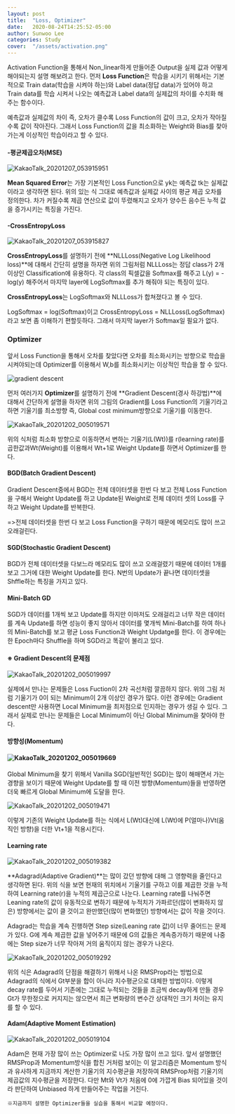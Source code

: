 ```yaml
---
layout: post
title:  "Loss, Optimizer"
date:   2020-08-24T14:25:52-05:00
author: Sunwoo Lee
categories: Study
cover:  "/assets/activation.png"
---
```






Activation Function을 통해서 Non_linear하게 만들어준 Output을 실제 값과 어떻게 해야되는지 설명 해보려고 한다. 먼저 **Loss Function**은 학습을 시키기 위해서는 기본적으로 Train data(학습을 시켜야 하는)와 Label data(정답 data)가 있어야 하고 Train data를 학습 시켜서 나오는 예측값과 Label data의 실제값의 차이를 수치화 해주는 함수이다.

예측값과 실제값의 차이 즉, 오차가 클수록 Loss Function의 값이 크고, 오차가 작아질수록 값이 작아진다. 그래서 Loss Function의 값을 최소화하는 Weight와 Bias를 찾아가는게 이상적인 학습이라고 할 수 있다. 





#### -평균제곱오차(MSE)

 ![KakaoTalk_20201207_053915951](https://user-images.githubusercontent.com/47741696/101291791-b4fcc100-384e-11eb-86ed-4a0e62b34b7e.jpg)

**Mean Squared Error**는 가장 기본적인 Loss Function으로 yk는 예측값 tk는 실제값이라고 생각하면 된다. 위의 있는 식 그대로 예측값과 실제값 사이의 평균 제곱 오차를 정의한다. 차가 커질수록 제곱 연산으로 값이 뚜렸해지고 오차가 양수든 음수든 누적 값을 증가시키는 특징을 가진다.







#### -CrossEntropyLoss

![KakaoTalk_20201207_053915827](https://user-images.githubusercontent.com/47741696/101291970-d316f100-384f-11eb-80b9-79de8ba10cd4.jpg)

**CrossEntropyLoss**를 설명하기 전에 **NLLLoss(Negative Log Likelihood loss)**에 대해서 간단히 설명을 하자면 위의 그림처럼 NLLLoss는 정답 class가 2개 이상인 Classification에 유용하다. 각 class의 픽셀값을 Softmax를 해주고 L(y) = -log(y) 해주어서 마지막 layer에 LogSoftmax를 추가 해줘야 되는 특징이 있다.



**CrossEntropyLoss**는 LogSoftmax와 NLLLoss가 합쳐졌다고 볼 수 있다.

 LogSoftmax = log(Softmax)이고 CrossEntropyLoss = NLLLoss(LogSoftmax)라고 보면 좀 이해하기 편할듯하다.  그래서 마지막 layer가 Softmax일 필요가 없다. 





### Optimizer

앞서 Loss Function을 통해서 오차를 찾았다면 오차를 최소화시키는 방향으로 학습을 시켜야되는데 Optimizer를 이용해서 W,b를 최소화시키는 이상적인 학습을 할 수 있다. 

![gradient descent](https://user-images.githubusercontent.com/47741696/101292346-618c7200-3852-11eb-88fe-5d639cdebee2.png)

먼저 여러가지 **Optimizer**를 설명하기 전에 **Gradient Descent(경사 하강법)**에 대해서 간단하게 설명을 하자면 위의 그림의 Gradient를 Loss Function의 기울기라고 하면 기울기를 최소방향 즉, Global cost minimum방향으로 기울기를 이동한다.

![KakaoTalk_20201202_005019571](https://user-images.githubusercontent.com/47741696/101292450-da8bc980-3852-11eb-85a0-a626f543f095.jpg)

위의 식처럼 최소화 방향으로 이동하면서 변하는 기울기(L(Wt))를 r(learning rate)를 곱한값과Wt(Weight)를 이용해서 Wt+1로 Weight Update를 하면서 Optimizer를 한다.



#### BGD(Batch Gradient Descent)

Gradient Descent중에서 BGD는 전체 데이터셋을 한번 다 보고 전체 Loss Function을 구해서 Weight Update를 하고 Update된 Weight로 전체 데이터 셋의 Loss를 구하고 Weight Update를 반복한다.

=>전체 데이터셋을 한번 다 보고 Loss Function을 구하기 때문에 메모리도 많이 쓰고 오래걸린다.



#### SGD(Stochastic Gradient Descent)

BGD가 전체 데이터셋을 다보느라 메모리도 많이 쓰고 오래걸렸기 때문에 데이터 1개를 보고 그거에 대한 Weight Update를 한다. N번의 Update가 끝나면 데이터셋을 Shffle하는 특징을 가지고 있다.



#### Mini-Batch GD

SGD가 데이터를 1개씩 보고 Update를 하지만 이마저도 오래걸리고 너무 작은 데이터를 계속 Update를 하면 성능이 좋지 않아서 데이터를 몇개씩 Mini-Batch를 하여 하나의 Mini-Batch를 보고 평균 Loss Function과 Weight Updatge를 한다. 이 경우에는 한 Epoch마다 Shuffle을 하며 SGD라고 똑같이 불리고 있다.



#### ※  Gradient Descent의 문제점

![KakaoTalk_20201202_005019997](https://user-images.githubusercontent.com/47741696/101292885-8b936380-3855-11eb-9ab3-2a33b4a55fe9.jpg)

실제에서 만나는 문제들은 Loss Fuction이 2차 곡선처럼 깔끔하지 않다. 위의 그림 처럼 기울기가 0이 되는 Minimum이 2개 이상인 경우가 많다. 이런 경우에는 Gradient descent만 사용하면 Local Minimum을 최저점으로 인지하는 경우가 생길 수 있다. 그래서 실제로 만나는 문제들은 Local Minimum이 아닌 Global Minimum을 찾아야 한다.





#### 방향성(Momentum)

#### ![KakaoTalk_20201202_005019669](https://user-images.githubusercontent.com/47741696/101292995-4459a280-3856-11eb-8292-20278b6437f3.jpg)

Global Minimum을 찾기 위해서 Vanilla SGD(일반적인 SGD)는 많이 해매면서 가는 경향을 보이기 때문에 Weight Update를 할 때 이전 방향(Momentum)들을 반영하면 더욱 빠르게 Global Minimum에 도달을 한다. 

![KakaoTalk_20201202_005019471](https://user-images.githubusercontent.com/47741696/101293086-cfd33380-3856-11eb-886f-1d5fed711ad3.jpg)

이렇게 기존의 Weight Update를 하는 식에서 L(Wt)대신에 L(Wt)에 P(얼마나)Vt(움직인 방향)을 더한 Vt+1을 적용시킨다. 



#### Learning rate

![KakaoTalk_20201202_005019382](https://user-images.githubusercontent.com/47741696/101294058-4fadcd80-3858-11eb-9570-f0aa5e92986f.jpg)

**Adagrad(Adaptive Gradient)**는 많이 갔던 방향에 대해 그 영향력을 줄인다고 생각하면 된다. 위의 식을 보면 현재의 위치에서 기울기를 구하고 이를 제곱한 것을 누적하여 Learning rate(r)을 누적의 제곱근으로 나눈다.  Learning rate를 나눠주면 Leaning rate의 값이 유동적으로 변하기 때문에 누적치가 가파르던(많이 변화하지 않은) 방향에서는 값이 클 것이고 완만했던(많이 변화했던) 방향에서는 값이 작을 것이다. 

Adagrad는 학습을 계속 진행하면 Step size(Leaning rate 값)이 너무 줄어드는 문제가 있다. G에 계속 제곱한 값을 넣어주기 때문에 G의 값들은 계속증가하기 때문에 나중에는 Step size가 너무 작아져 거의 움직이지 않는 경우가 나온다.

![KakaoTalk_20201202_005019292](https://user-images.githubusercontent.com/47741696/101294190-1d50a000-3859-11eb-9dfb-39b025940310.jpg)

위의 식은 Adagrad의 단점을 해결하기 위해서 나온 RMSProp라는 방법으로 Adagrad의 식에서 Gt부분을 합이 아니라 지수평균으로 대체한 방법이다. 이렇게 decay rate를 두어서 기존에는 그대로 누적되는 것들을 조금씩 decay하게 만들 경우 Gt가 무한정으로 커지지는 않으면서 최근 변화량의 변수간 상대적인 크기 차이는 유지를 할 수 있다.



#### Adam(Adaptive Moment Estimation)

![KakaoTalk_20201202_005019104](https://user-images.githubusercontent.com/47741696/101294391-5b9a8f00-385a-11eb-9ab0-fef179f06da8.jpg)

Adam은 현재 가장 많이 쓰는 Optimizer로 나도 가장 많이 쓰고 있다. 앞서 설명했던 RMSProp과 Momentum방식을 합친 거처럼 보이는 이 알고리즘은 Momentum 방식과 유사하게 지금까지 계산한 기울기의 지수평균을 저장하여 RMSProp처럼 기울기의 제곱값의 지수평균을 저장한다. 다만 Mt와 Vt가 처음에 0에 가깝게 Bias 되어있을 것이라 판단하여 Unbiased 하게 만들어주는 작업을 거친다.



`※지금까지 설명한 Optimizer들을 실습을 통해서 비교할 예정이다.`

